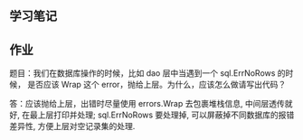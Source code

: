## 学习笔记


## 作业

题目：我们在数据库操作的时候，比如 dao 层中当遇到一个 sql.ErrNoRows 的时候， 是否应该 Wrap 这个 error，抛给上层。为什么，应该怎么做请写出代码？

答：应该抛给上层，出错时尽量使用 errors.Wrap 去包裹堆栈信息, 中间层透传就好, 在最上层打印并处理; sql.ErrNoRows 要处理掉, 可以屏蔽掉不同数据库的报错差异性, 方便上层对空记录集的处理.

